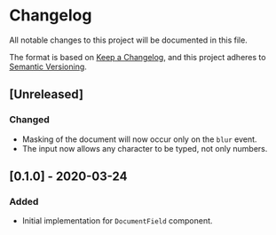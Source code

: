 # Changelog
All notable changes to this project will be documented in this file.

The format is based on [Keep a Changelog](https://keepachangelog.com/en/1.0.0/),
and this project adheres to [Semantic Versioning](https://semver.org/spec/v2.0.0.html).

## [Unreleased]
### Changed
- Masking of the document will now occur only on the `blur` event.
- The input now allows any character to be typed, not only numbers.

## [0.1.0] - 2020-03-24
### Added
- Initial implementation for `DocumentField` component.
